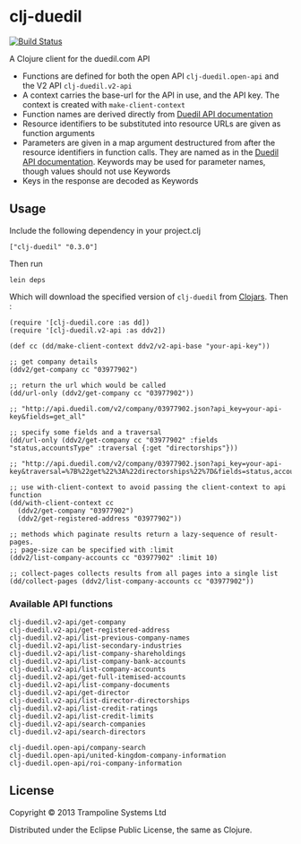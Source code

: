 # clj-duedil

[![Build Status](https://secure.travis-ci.org/trampoline/clj-duedil.png)](http://travis-ci.org/trampoline/clj-duedil)

A Clojure client for the duedil.com API

* Functions are defined for both the open API `clj-duedil.open-api` and the V2 API `clj-duedil.v2-api`
* A context carries the base-url for the API in use, and the API key. The context is created with `make-client-context`
* Function names are derived directly from [Duedil API documentation](http://developer.duedil.com/io-docs)
* Resource identifiers to be substituted into resource URLs are given as function arguments
* Parameters are given in a map argument destructured from after the resource identifiers in function calls.
  They are named as in the [Duedil API documentation](http://developer.duedil.com/io-docs). Keywords
  may be used for parameter names, though values should not use Keywords
* Keys in the response are decoded as Keywords

## Usage

Include the following dependency in your project.clj

    ["clj-duedil" "0.3.0"]

Then run

    lein deps

Which will download the specified version of `clj-duedil` from [Clojars](https://clojars.org/clj-duedil). Then :

    (require '[clj-duedil.core :as dd])
    (require '[clj-duedil.v2-api :as ddv2])

    (def cc (dd/make-client-context ddv2/v2-api-base "your-api-key"))

    ;; get company details
    (ddv2/get-company cc "03977902")

    ;; return the url which would be called
    (dd/url-only (ddv2/get-company cc "03977902"))

    ;; "http://api.duedil.com/v2/company/03977902.json?api_key=your-api-key&fields=get_all"

    ;; specify some fields and a traversal
    (dd/url-only (ddv2/get-company cc "03977902" :fields "status,accountsType" :traversal {:get "directorships"}))

    ;; "http://api.duedil.com/v2/company/03977902.json?api_key=your-api-key&traversal=%7B%22get%22%3A%22directorships%22%7D&fields=status,accountsType"

    ;; use with-client-context to avoid passing the client-context to api function
    (dd/with-client-context cc
      (ddv2/get-company "03977902")
      (ddv2/get-registered-address "03977902"))

    ;; methods which paginate results return a lazy-sequence of result-pages.
    ;; page-size can be specified with :limit
    (ddv2/list-company-accounts cc "03977902" :limit 10)

    ;; collect-pages collects results from all pages into a single list
    (dd/collect-pages (ddv2/list-company-accounts cc "03977902"))

### Available API functions

    clj-duedil.v2-api/get-company
    clj-duedil.v2-api/get-registered-address
    clj-duedil.v2-api/list-previous-company-names
    clj-duedil.v2-api/list-secondary-industries
    clj-duedil.v2-api/list-company-shareholdings
    clj-duedil.v2-api/list-company-bank-accounts
    clj-duedil.v2-api/list-company-accounts
    clj-duedil.v2-api/get-full-itemised-accounts
    clj-duedil.v2-api/list-company-documents
    clj-duedil.v2-api/get-director
    clj-duedil.v2-api/list-director-directorships
    clj-duedil.v2-api/list-credit-ratings
    clj-duedil.v2-api/list-credit-limits
    clj-duedil.v2-api/search-companies
    clj-duedil.v2-api/search-directors

    clj-duedil.open-api/company-search
    clj-duedil.open-api/united-kingdom-company-information
    clj-duedil.open-api/roi-company-information

## License

Copyright © 2013 Trampoline Systems Ltd

Distributed under the Eclipse Public License, the same as Clojure.
